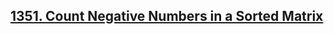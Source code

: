 ## [1351. Count Negative Numbers in a Sorted Matrix](https://leetcode.com/problems/count-negative-numbers-in-a-sorted-matrix/)


